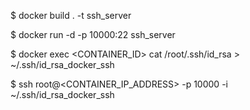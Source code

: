 $ docker build . -t ssh_server

$ docker run -d -p 10000:22 ssh_server

$ docker exec <CONTAINER_ID> cat /root/.ssh/id_rsa > ~/.ssh/id_rsa_docker_ssh

$ ssh root@<CONTAINER_IP_ADDRESS> -p 10000 -i ~/.ssh/id_rsa_docker_ssh



